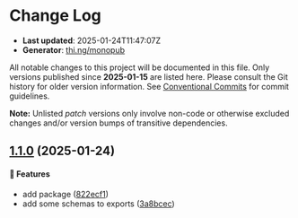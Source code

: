 # Change Log

- **Last updated**: 2025-01-24T11:47:07Z
- **Generator**: [thi.ng/monopub](https://thi.ng/monopub)

All notable changes to this project will be documented in this file.
Only versions published since **2025-01-15** are listed here.
Please consult the Git history for older version information.
See [Conventional Commits](https://conventionalcommits.org/) for commit guidelines.

**Note:** Unlisted _patch_ versions only involve non-code or otherwise excluded changes
and/or version bumps of transitive dependencies.

## [1.1.0](https://github.com/jackdbd/rapido/tree/@jackdbd/fastify-userinfo-endpoint@1.1.0) (2025-01-24)

#### 🚀 Features

- add package ([822ecf1](https://github.com/jackdbd/rapido/commit/822ecf1))
- add some schemas to exports ([3a8bcec](https://github.com/jackdbd/rapido/commit/3a8bcec))
